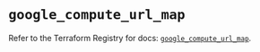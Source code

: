 # `google_compute_url_map`

Refer to the Terraform Registry for docs: [`google_compute_url_map`](https://registry.terraform.io/providers/hashicorp/google/5.43.1/docs/resources/compute_url_map).
